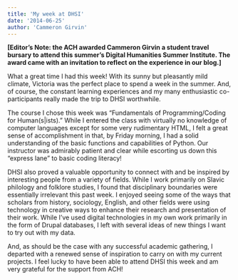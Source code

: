 ```yaml
---
title: 'My week at DHSI'
date: '2014-06-25'
author: 'Cammeron Girvin'
---
```

**\[Editor’s Note: the ACH awarded Cammeron Girvin a student travel bursary to attend this summer’s Digital Humanities Summer Institute. The award came with an invitation to reflect on the experience in our blog.\]**

What a great time I had this week! With its sunny but pleasantly mild climate, Victoria was the perfect place to spend a week in the summer. And, of course, the constant learning experiences and my many enthusiastic co-participants really made the trip to DHSI worthwhile.

The course I chose this week was “Fundamentals of Programming/Coding for Human(s|ists).” While I entered the class with virtually no knowledge of computer languages except for some very rudimentary HTML, I felt a great sense of accomplishment in that, by Friday morning, I had a solid understanding of the basic functions and capabilities of Python. Our instructor was admirably patient and clear while escorting us down this “express lane” to basic coding literacy!

DHSI also proved a valuable opportunity to connect with and be inspired by interesting people from a variety of fields. While I work primarily on Slavic philology and folklore studies, I found that disciplinary boundaries were essentially irrelevant this past week. I enjoyed seeing some of the ways that scholars from history, sociology, English, and other fields were using technology in creative ways to enhance their research and presentation of their work. While I’ve used digital technologies in my own work primarily in the form of Drupal databases, I left with several ideas of new things I want to try out with my data.

And, as should be the case with any successful academic gathering, I departed with a renewed sense of inspiration to carry on with my current projects. I feel lucky to have been able to attend DHSI this week and am very grateful for the support from ACH!